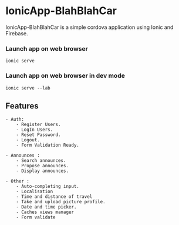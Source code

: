 # IonicApp-BlahBlahCar

IonicApp-BlahBlahCar is a simple cordova application using Ionic and Firebase.

### Launch app on web browser

    ionic serve

### Launch app on web browser in dev mode

    ionic serve --lab

## Features

    - Auth:
        - Register Users.
        - LogIn Users.
        - Reset Password.
        - Logout.
        - Form Validation Ready.

    - Announces :
        - Search announces.
        - Propose announces.
        - Display announces.

    - Other :
        - Auto-completing input.
        - Localisation
        - Time and distance of travel
        - Take and upload picture profile.
        - Date and time picker.
        - Caches views manager
        - Form validate
